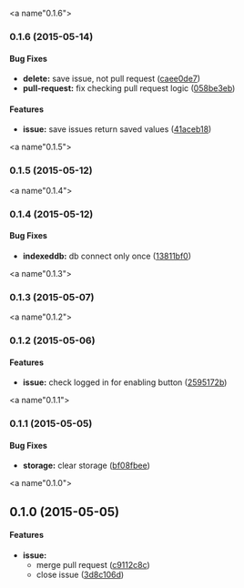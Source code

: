 <a name"0.1.6"></a>
### 0.1.6 (2015-05-14)


#### Bug Fixes

* **delete:** save issue, not pull request ([caee0de7](https://github.com/lyrictenor/nwjs-close-your-issues/commit/caee0de7))
* **pull-request:** fix checking pull request logic ([058be3eb](https://github.com/lyrictenor/nwjs-close-your-issues/commit/058be3eb))


#### Features

* **issue:** save issues return saved values ([41aceb18](https://github.com/lyrictenor/nwjs-close-your-issues/commit/41aceb18))


<a name"0.1.5"></a>
### 0.1.5 (2015-05-12)


<a name"0.1.4"></a>
### 0.1.4 (2015-05-12)


#### Bug Fixes

* **indexeddb:** db connect only once ([13811bf0](https://github.com/lyrictenor/nwjs-close-your-issues/commit/13811bf0))


<a name"0.1.3"></a>
### 0.1.3 (2015-05-07)


<a name"0.1.2"></a>
### 0.1.2 (2015-05-06)


#### Features

* **issue:** check logged in for enabling button ([2595172b](https://github.com/lyrictenor/nwjs-close-your-issues/commit/2595172b))


<a name"0.1.1"></a>
### 0.1.1 (2015-05-05)


#### Bug Fixes

* **storage:** clear storage ([bf08fbee](https://github.com/lyrictenor/nwjs-close-your-issues/commit/bf08fbee))


<a name"0.1.0"></a>
## 0.1.0 (2015-05-05)


#### Features

* **issue:**
  * merge pull request ([c9112c8c](https://github.com/lyrictenor/nwjs-close-your-issues/commit/c9112c8c))
  * close issue ([3d8c106d](https://github.com/lyrictenor/nwjs-close-your-issues/commit/3d8c106d))


